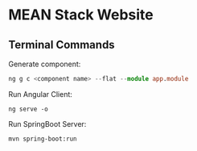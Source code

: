 # MEAN Stack Website

## Terminal Commands

Generate component:

```typescript
ng g c <component name> --flat --module app.module
```

Run Angular Client:

```
ng serve -o
```

Run SpringBoot Server:

```
mvn spring-boot:run
```